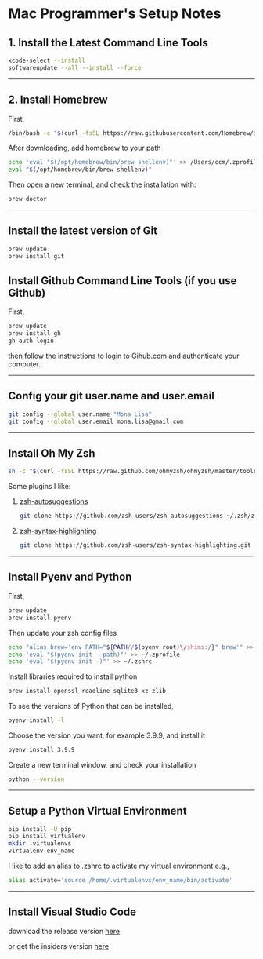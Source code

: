 # Mac Programmer's Setup Notes

## 1. Install the Latest Command Line Tools

``` bash
xcode-select --install
softwareupdate --all --install --force
```

---

## 2. Install Homebrew

First,

``` bash
/bin/bash -c "$(curl -fsSL https://raw.githubusercontent.com/Homebrew/install/HEAD/install.sh)"
```

After downloading, add homebrew to your path

``` bash
echo 'eval "$(/opt/homebrew/bin/brew shellenv)"' >> /Users/ccm/.zprofile
eval "$(/opt/homebrew/bin/brew shellenv)"
```

Then open a new terminal, and check the installation with:

``` bash
brew doctor
```

---

## Install the latest version of Git

``` bash
brew update
brew install git
```

## Install Github Command Line Tools (if you use Github)

First,

``` bash
brew update
brew install gh
gh auth login
```

then follow the instructions to login to Gihub.com and authenticate your computer.

---

## Config your git user.name and user.email

``` bash
git config --global user.name "Mona Lisa"
git config --global user.email mona.lisa@gmail.com
```

---

## Install Oh My Zsh

``` bash
sh -c "$(curl -fsSL https://raw.github.com/ohmyzsh/ohmyzsh/master/tools/install.sh)"
```

Some plugins I like:

1. [zsh-autosuggestions](https://github.com/zsh-users/zsh-autosuggestions/blob/master/INSTALL.md#oh-my-zsh)

    ``` bash
    git clone https://github.com/zsh-users/zsh-autosuggestions ~/.zsh/zsh-autosuggestions
    ```

2. [zsh-syntax-highlighting](https://github.com/zsh-users/zsh-syntax-highlighting/blob/master/INSTALL.md)

    ``` bash
    git clone https://github.com/zsh-users/zsh-syntax-highlighting.git ${ZSH_CUSTOM:-~/.oh-my-zsh/custom}/plugins/zsh-syntax-highlighting
    ```

---

## Install Pyenv and Python

First,

``` bash
brew update
brew install pyenv
```

 Then update your zsh config files

``` bash
echo "alias brew='env PATH="${PATH//$(pyenv root)\/shims:/}" brew'" >> ~/.zshrc
echo 'eval "$(pyenv init --path)"' >> ~/.zprofile
echo 'eval "$(pyenv init -)"' >> ~/.zshrc
```

Install libraries required to install python

``` bash
brew install openssl readline sqlite3 xz zlib
```

To see the versions of Python that can be installed,

``` bash
pyenv install -l
```

Choose the version you want, for example 3.9.9, and install it

``` bash
pyenv install 3.9.9
```

Create a new terminal window, and check your installation

``` bash
python --version
```

---

## Setup a Python Virtual Environment

``` bash
pip install -U pip
pip install virtualenv
mkdir .virtualenvs
virtualenv env_name
```

I like to add an alias to .zshrc to activate my virtual environment e.g.,

```bash
alias activate='source /home/.virtualenvs/env_name/bin/activate'
```

---

## Install Visual Studio Code

download the release version [here](https://code.visualstudio.com/)

or get the insiders version [here](https://code.visualstudio.com/insiders/)
